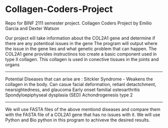 # Collagen-Coders-Project
Repo for BINF 2111 semester project. 
Collagen Coders Project by Emilio Garcia and Dexter Watson

Our project eill take information about the COL2A1 gene and determine if there are any potentioal issues in the gene
The program will output where the issue in the gene lies and what genetic problem that can happen.
The COL2A1 gene provides instructinos too create a basic component used in type II collagen. This collagen is used in conective tissues in the joints and organs

-------------------------------------------------------------------------------------------------------------------------------------------------------------------------

Potential Diseases that can arise are :
Sitckler Syndrome - Weakens the collagen in the body. Can casue facial deformation, retianl detactchment, nearsightedness, and glaucoma
Early onset familial osteoarthritis
Spondyloepiphyseal dysplasia (SED)
Achondrogenesis type 2

-------------------------------------------------------------------------------------------------------------------------------------------------------------------------

We will use FASTA files of the above mentiond diseases and compare them with the FASTA file of a COL2A1 gene that has no issues with it.
We will use Python and Bio python in this program to achiveve the desired results. 